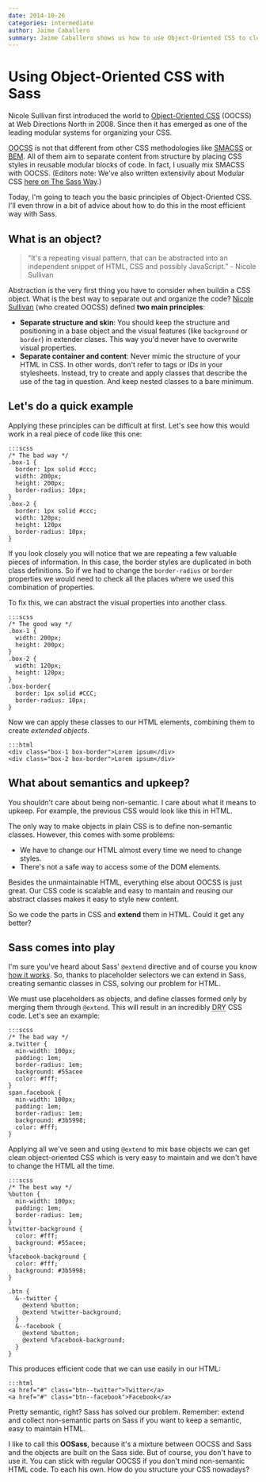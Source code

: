 ```yaml
---
date: 2014-10-26
categories: intermediate
author: Jaime Caballero
summary: Jaime Caballero shows us how to use Object-Oriented CSS to cleanup our stylesheets. He even throws in a bit of a Sass twist.
---
```


# Using Object-Oriented CSS with Sass

Nicole Sullivan first introduced the world to [Object-Oriented CSS](http://www.slideshare.net/stubbornella/object-oriented-css) (OOCSS) at Web Directions North in 2008. Since then it has emerged as one of the leading modular systems for organizing your CSS.

<abbr title="Object Oriented CSS">OOCSS</abbr> is not that different from other CSS methodologies like [SMACSS](http://smacss.com/) or [BEM](http://bem.info/). All of them aim to separate content from structure by placing CSS styles in reusable modular blocks of code. In fact, I usually mix SMACSS with OOCSS. (Editors note: We've also written extensivily about Modular CSS [here on The Sass Way](http://thesassway.com/modular-css).)

Today, I'm going to teach you the basic principles of Object-Oriented CSS. I'll even throw in a bit of advice about how to do this in the most efficient way with Sass.


## What is an object?

> &ldquo;It's a repeating visual pattern, that can be abstracted into an independent snippet of HTML, CSS and possibly JavaScript.&rdquo; -  Nicole Sullivan

Abstraction is the very first thing you have to consider when buildin a CSS object. What is the best way to separate out and organize the code? [Nicole Sullivan](https://github.com/stubbornella) (who created OOCSS) defined **two main principles**:

- **Separate structure and skin**: You should keep the structure and positioning in a base object and the visual features (like `background` or `border`) in extender clases. This way you'd never have to overwrite visual properties.
- **Separate container and content**: Never mimic the structure of your HTML in CSS. In other words, don't refer to tags or IDs in your stylesheets. Instead, try to create and apply classes that describe the use of the tag in question. And keep nested classes to a bare minimum.


## Let's do a quick example

Applying these principles can be difficult at first. Let's see how this would work in a real piece of code like this one:

    :::scss
    /* The bad way */
    .box-1 {
      border: 1px solid #ccc;
      width: 200px;
      height: 200px;
      border-radius: 10px;
    }
    .box-2 {
      border: 1px solid #ccc;
      width: 120px;
      height: 120px
      border-radius: 10px;
    }

If you look closely you will notice that we are repeating a few valuable pieces of information. In this case, the border styles are duplicated in both class definitions. So if we had to change the `border-radius` or `border` properties we would need to check all the places where we used this combination of properties.

To fix this, we can abstract the visual properties into another class.

    :::scss
    /* The good way */
    .box-1 {
      width: 200px;
      height: 200px;
    }
    .box-2 {
      width: 120px;
      height: 120px;
    }
    .box-border{
      border: 1px solid #CCC;
      border-radius: 10px;
    }

Now we can apply these classes to our HTML elements, combining them to create _extended objects_.

    :::html
    <div class="box-1 box-border">Lorem ipsum</div>
    <div class="box-2 box-border">Lorem ipsum</div>


## What about semantics and upkeep?

You shouldn't care about being non-semantic. I care about what it means to upkeep. For example, the previous CSS would look like this in HTML.


The only way to make objects in plain CSS is to define non-semantic classes. However, this comes with some problems:

- We have to change our HTML almost every time we need to change styles.
- There's not a safe way to access some of the DOM elements.

Besides the unmaintainable HTML, everything else about OOCSS is just great. Our CSS code is scalable and easy to mantain and reusing our abstract classes makes it easy to style new content.

So we code the parts in CSS and **extend** them in HTML. Could it get any better?


## Sass comes into play

I'm sure you've heard about Sass' `@extend` directive and of course you know [how it works](/intermediate/understanding-placeholder-selectors).
So, thanks to placeholder selectors we can extend in Sass, creating semantic classes in CSS, solving our problem for HTML.

We must use placeholders as objects, and define classes formed only by merging them through `@extend`. This will result in an incredibly <abbr title="Don't Repeat Your">DRY</abbr> CSS code. Let's see an example:

    :::scss
    /* The bad way */
    a.twitter {
      min-width: 100px;
      padding: 1em;
      border-radius: 1em;
      background: #55acee
      color: #fff;
    }
    span.facebook {
      min-width: 100px;
      padding: 1em;
      border-radius: 1em;
      background: #3b5998;
      color: #fff;
    }

Applying all we've seen and using `@extend` to mix base objects we can get clean object-oriented CSS which is very easy to maintain and we don't have to change the HTML all the time.

    :::scss
    /* The best way */
    %button {
      min-width: 100px;
      padding: 1em;
      border-radius: 1em;
    }
    %twitter-background {
      color: #fff;
      background: #55acee;
    }
    %facebook-background {
      color: #fff;
      background: #3b5998;
    }

    .btn {
      &--twitter {
        @extend %button;
        @extend %twitter-background;
      }
      &--facebook {
        @extend %button;
        @extend %facebook-background;
      }
    }

This produces efficient code that we can use easily in our HTML:

    :::html
    <a href="#" class="btn--twitter">Twitter</a>
    <a href="#" class="btn--facebook">Facebook</a>

Pretty semantic, right? Sass has solved our problem. Remember: extend and collect non-semantic parts on Sass if you want to keep a semantic, easy to maintain HTML.

I like to call this **OOSass**, because it's a mixture between OOCSS and Sass and the objects are built on the Sass side. But of course, you don't have to use it. You can stick with regular OOCSS if you don't mind non-semantic HTML code. To each his own. How do you structure your CSS nowadays?
